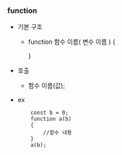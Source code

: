 ### function

- 기본 구조
    - function 함수 이름( 변수 이름 )
    {
        
        }
        
- 호출
    - 함수 이름(값);
- ex
    ``` JS
        const b = 0;
        function a(b)
        {
            //함수 내용
        }
        a(b);
    ```